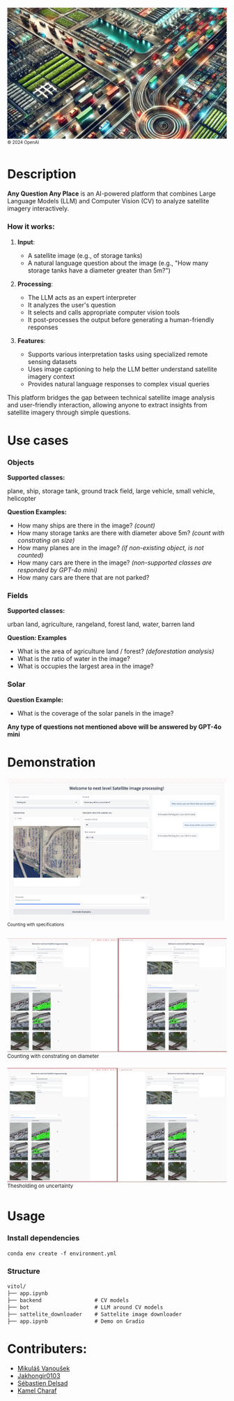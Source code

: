 ![](img/thumbnail_hackathon.jpg)
<nobr><sup><sup>© 2024 OpenAI</sup></sup></nobr>

# Description
**Any Question Any Place** is an AI-powered platform that combines Large Language Models (LLM) and Computer Vision (CV) to analyze satellite imagery interactively. 

### How it works:
1. **Input**: 
   - A satellite image (e.g., of storage tanks)
   - A natural language question about the image (e.g., "How many storage tanks have a diameter greater than 5m?")

2. **Processing**:
   - The LLM acts as an expert interpreter
   - It analyzes the user's question
   - It selects and calls appropriate computer vision tools 
   - It post-processes the output before generating a human-friendly responses

3. **Features**:
   - Supports various interpretation tasks using specialized remote sensing datasets
   - Uses image captioning to help the LLM better understand satellite imagery context
   - Provides natural language responses to complex visual queries

This platform bridges the gap between technical satellite image analysis and user-friendly interaction, allowing anyone to extract insights from satellite imagery through simple questions.

# Use cases
### Objects
**Supported classes:**

plane, ship, storage tank, ground track field, large vehicle, small vehicle, helicopter

**Question Examples:**

- How many ships are there in the image? *(count)*
- How many storage tanks are there with diameter above 5m? *(count with constrating on size)*
- How many planes are in the image? *(if non-existing object, is not counted)*
- How many cars are there in the image? *(non-supported classes are responded by GPT-4o mini)*
- How many cars are there that are not parked?

### Fields
**Supported classes:**

urban land, agriculture, rangeland, forest land, water, barren land

**Question: Examples**

- What is the area of agriculture land / forest? *(deforestation analysis)*
- What is the ratio of water in the image?
- What is occupies the largest area in the image?

### Solar

**Question Example:**

- What is the coverage of the solar panels in the image?

**Any type of questions not mentioned above will be answered by GPT-4o mini**

# Demonstration
![](img/cars.png)
<nobr><sup><sup>Counting with specifications</sup></nobr>

![](img/diameter.png)
<nobr><sup>Counting with constrating on diameter</sup></nobr>

![](img/threshold.png)
<nobr><sup>Thesholding on uncertainty</sup></nobr>

# Usage
### Install dependencies
```
conda env create -f environment.yml
```

### Structure
```
vitol/
├── app.ipynb
├── backend                 # CV models
├── bot                     # LLM around CV models
├── sattelite_downloader    # Sattelite image downloader
├── app.ipynb               # Demo on Gradio
```

# Contributers:
- [Mikuláš Vanoušek](https://github.com/MikiVanousek)
- [Jakhongir0103](https://github.com/Jakhongir0103)
- [Sébastien Delsad](https://github.com/theS3b)
- [Kamel Charaf](https://github.com/charafkamel)
